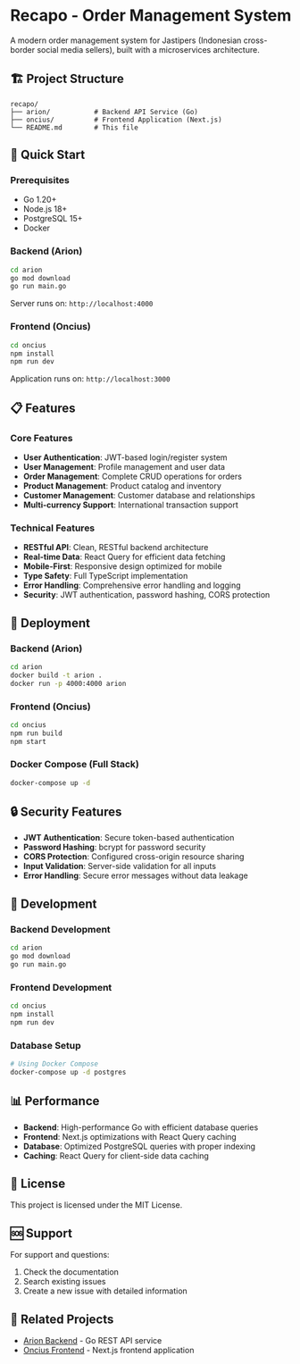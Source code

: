 # Recapo - Order Management System

A modern order management system for Jastipers (Indonesian cross-border social media sellers), built with a microservices architecture.

## 🏗️ Project Structure

```
recapo/
├── arion/           # Backend API Service (Go)
├── oncius/          # Frontend Application (Next.js)
└── README.md        # This file
```

## 🚀 Quick Start

### Prerequisites
- Go 1.20+
- Node.js 18+
- PostgreSQL 15+
- Docker

### Backend (Arion)
```bash
cd arion
go mod download
go run main.go
```
Server runs on: `http://localhost:4000`

### Frontend (Oncius)
```bash
cd oncius
npm install
npm run dev
```
Application runs on: `http://localhost:3000`

## 📋 Features

### Core Features
- **User Authentication**: JWT-based login/register system
- **User Management**: Profile management and user data
- **Order Management**: Complete CRUD operations for orders
- **Product Management**: Product catalog and inventory
- **Customer Management**: Customer database and relationships
- **Multi-currency Support**: International transaction support

### Technical Features
- **RESTful API**: Clean, RESTful backend architecture
- **Real-time Data**: React Query for efficient data fetching
- **Mobile-First**: Responsive design optimized for mobile
- **Type Safety**: Full TypeScript implementation
- **Error Handling**: Comprehensive error handling and logging
- **Security**: JWT authentication, password hashing, CORS protection

## 🚀 Deployment

### Backend (Arion)
```bash
cd arion
docker build -t arion .
docker run -p 4000:4000 arion
```

### Frontend (Oncius)
```bash
cd oncius
npm run build
npm start
```

### Docker Compose (Full Stack)
```bash
docker-compose up -d
```

## 🔒 Security Features

- **JWT Authentication**: Secure token-based authentication
- **Password Hashing**: bcrypt for password security
- **CORS Protection**: Configured cross-origin resource sharing
- **Input Validation**: Server-side validation for all inputs
- **Error Handling**: Secure error messages without data leakage

## 🧪 Development

### Backend Development
```bash
cd arion
go mod download
go run main.go
```

### Frontend Development
```bash
cd oncius
npm install
npm run dev
```

### Database Setup
```bash
# Using Docker Compose
docker-compose up -d postgres
```

## 📊 Performance

- **Backend**: High-performance Go with efficient database queries
- **Frontend**: Next.js optimizations with React Query caching
- **Database**: Optimized PostgreSQL queries with proper indexing
- **Caching**: React Query for client-side data caching

## 📄 License

This project is licensed under the MIT License.

## 🆘 Support

For support and questions:
1. Check the documentation
2. Search existing issues
3. Create a new issue with detailed information

## 🔗 Related Projects

- [Arion Backend](./arion/) - Go REST API service
- [Oncius Frontend](./oncius/) - Next.js frontend application
